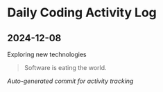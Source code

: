 # Daily Coding Activity Log

## 2024-12-08

Exploring new technologies

> Software is eating the world.

*Auto-generated commit for activity tracking*

